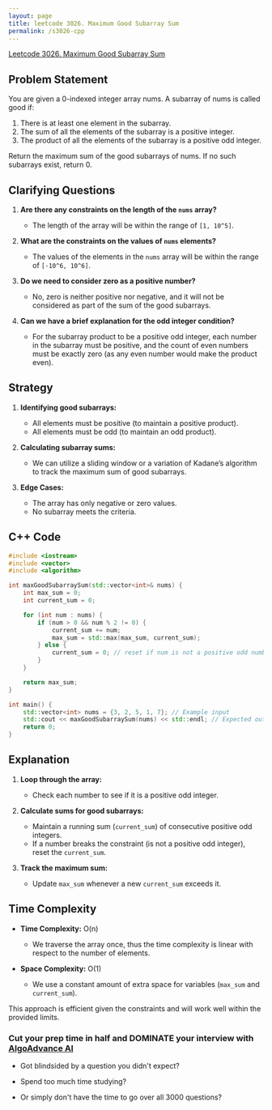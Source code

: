 ```yaml
---
layout: page
title: leetcode 3026. Maximum Good Subarray Sum
permalink: /s3026-cpp
---
```

[Leetcode 3026. Maximum Good Subarray Sum](https://algoadvance.github.io/algoadvance/l3026)
## Problem Statement

You are given a 0-indexed integer array nums. A subarray of nums is called good if:

1. There is at least one element in the subarray.
2. The sum of all the elements of the subarray is a positive integer.
3. The product of all the elements of the subarray is a positive odd integer.

Return the maximum sum of the good subarrays of nums. If no such subarrays exist, return 0.


## Clarifying Questions

1. **Are there any constraints on the length of the `nums` array?**
   - The length of the array will be within the range of `[1, 10^5]`.

2. **What are the constraints on the values of `nums` elements?**
   - The values of the elements in the `nums` array will be within the range of `[-10^6, 10^6]`.

3. **Do we need to consider zero as a positive number?**
   - No, zero is neither positive nor negative, and it will not be considered as part of the sum of the good subarrays.

4. **Can we have a brief explanation for the odd integer condition?**
   - For the subarray product to be a positive odd integer, each number in the subarray must be positive, and the count of even numbers must be exactly zero (as any even number would make the product even).

## Strategy

1. **Identifying good subarrays:**
   - All elements must be positive (to maintain a positive product).
   - All elements must be odd (to maintain an odd product).

2. **Calculating subarray sums:**
   - We can utilize a sliding window or a variation of Kadane’s algorithm to track the maximum sum of good subarrays.

3. **Edge Cases:**
   - The array has only negative or zero values.
   - No subarray meets the criteria.

## C++ Code

```cpp
#include <iostream>
#include <vector>
#include <algorithm>

int maxGoodSubarraySum(std::vector<int>& nums) {
    int max_sum = 0;
    int current_sum = 0;

    for (int num : nums) {
        if (num > 0 && num % 2 != 0) {
            current_sum += num;
            max_sum = std::max(max_sum, current_sum);
        } else {
            current_sum = 0; // reset if num is not a positive odd number
        }
    }

    return max_sum;
}

int main() {
    std::vector<int> nums = {3, 2, 5, 1, 7}; // Example input
    std::cout << maxGoodSubarraySum(nums) << std::endl; // Expected output is the maximum sum of the good subarray
    return 0;
}
```

## Explanation

1. **Loop through the array:**
   - Check each number to see if it is a positive odd integer.
   
2. **Calculate sums for good subarrays:**
   - Maintain a running sum (`current_sum`) of consecutive positive odd integers.
   - If a number breaks the constraint (is not a positive odd integer), reset the `current_sum`.

3. **Track the maximum sum:**
   - Update `max_sum` whenever a new `current_sum` exceeds it.

## Time Complexity

- **Time Complexity:** O(n)
  - We traverse the array once, thus the time complexity is linear with respect to the number of elements.

- **Space Complexity:** O(1)
  - We use a constant amount of extra space for variables (`max_sum` and `current_sum`).

This approach is efficient given the constraints and will work well within the provided limits.


### Cut your prep time in half and DOMINATE your interview with [AlgoAdvance AI](https://algoAdvance.com)

- Got blindsided by a question you didn't expect?

- Spend too much time studying?

- Or simply don't have the time to go over all 3000 questions?

